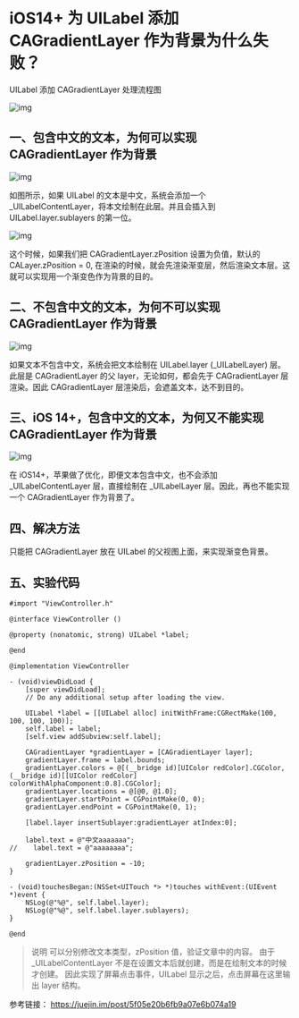 # iOS14+ 为 UILabel 添加 CAGradientLayer 作为背景为什么失败？

UILabel 添加 CAGradientLayer 处理流程图 

![img](https://user-gold-cdn.xitu.io/2020/7/10/17334e64596acf6d?imageView2/0/w/1280/h/960/format/png)



## 一、包含中文的文本，为何可以实现 CAGradientLayer 作为背景



![img](https://user-gold-cdn.xitu.io/2020/7/10/17334e5a853b5649?imageView2/0/w/1280/h/960/format/png)



如图所示，如果 UILabel 的文本是中文，系统会添加一个 _UILabelContentLayer，将本文绘制在此层。并且会插入到 UILabel.layer.sublayers 的第一位。



![img](https://user-gold-cdn.xitu.io/2020/7/8/1732f0c93b5dd300?imageView2/0/w/1280/h/960/format/png)



这个时候，如果我们把 CAGradientLayer.zPosition 设置为负值，默认的 CALayer.zPosition = 0, 在渲染的时候，就会先渲染渐变层，然后渲染文本层。这就可以实现用一个渐变色作为背景的目的。

## 二、不包含中文的文本，为何不可以实现 CAGradientLayer 作为背景



![img](https://user-gold-cdn.xitu.io/2020/7/8/1732f0c073df6a02?imageView2/0/w/1280/h/960/format/png/ignore-error/1)



如果文本不包含中文，系统会把文本绘制在 UILabel.layer (_UILabelLayer) 层。此层是 CAGradientLayer 的父 layer，无论如何，都会先于 CAGradientLayer 层渲染。因此 CAGradientLayer 层渲染后，会遮盖文本，达不到目的。

## 三、iOS 14+，包含中文的文本，为何又不能实现 CAGradientLayer 作为背景



![img](https://user-gold-cdn.xitu.io/2020/7/8/1732f0c073df6a02?imageView2/0/w/1280/h/960/format/png/ignore-error/1)



在 iOS14+，苹果做了优化，即便文本包含中文，也不会添加 _UILabelContentLayer 层，直接绘制在 _UILabelLayer 层。因此，再也不能实现一个 CAGradientLayer 作为背景了。

## 四、解决方法

只能把 CAGradientLayer 放在 UILabel 的父视图上面，来实现渐变色背景。

## 五、实验代码

```objc
#import "ViewController.h"

@interface ViewController ()

@property (nonatomic, strong) UILabel *label;

@end

@implementation ViewController

- (void)viewDidLoad {
    [super viewDidLoad];
    // Do any additional setup after loading the view.
    
    UILabel *label = [[UILabel alloc] initWithFrame:CGRectMake(100, 100, 100, 100)];
    self.label = label;
    [self.view addSubview:self.label];
    
    CAGradientLayer *gradientLayer = [CAGradientLayer layer];
    gradientLayer.frame = label.bounds;
    gradientLayer.colors = @[(__bridge id)[UIColor redColor].CGColor, (__bridge id)[[UIColor redColor] colorWithAlphaComponent:0.8].CGColor];
    gradientLayer.locations = @[@0, @1.0];
    gradientLayer.startPoint = CGPointMake(0, 0);
    gradientLayer.endPoint = CGPointMake(0, 1);
    
    [label.layer insertSublayer:gradientLayer atIndex:0];
    
    label.text = @"中文aaaaaaa";
//    label.text = @"aaaaaaaa";
    
    gradientLayer.zPosition = -10;
}

- (void)touchesBegan:(NSSet<UITouch *> *)touches withEvent:(UIEvent *)event {
    NSLog(@"%@", self.label.layer);
    NSLog(@"%@", self.label.layer.sublayers);
}

@end
```

> 说明
>  可以分别修改文本类型，zPosition 值，验证文章中的内容。
>  由于 _UILabelContentLayer 不是在设置文本后就创建，而是在绘制文本的时候才创建。
>  因此实现了屏幕点击事件，UILabel 显示之后，点击屏幕在这里输出 layer 结构。



参考链接： https://juejin.im/post/5f05e20b6fb9a07e6b074a19